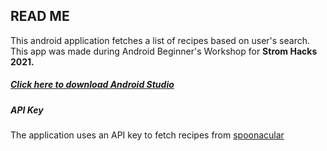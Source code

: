 ## READ ME
This android application fetches a list of recipes based on user's search.
This app was made during Android Beginner's Workshop for **Strom Hacks 2021.**

##### [Click here to download Android Studio](https://developer.android.com/studio)
##### API Key
The application uses an API key to fetch recipes from [spoonacular](https://spoonacular.com/food-api/console#Dashboard)



